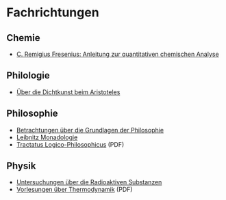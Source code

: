 # Fachrichtungen

## Chemie

* [C. Remigius Fresenius: Anleitung zur quantitativen chemischen Analyse](https://www.gutenberg.org/cache/epub/47843/pg47843-images.html)

## Philologie

* [Über die Dichtkunst beim Aristoteles](http://www.gutenberg.org/files/16880/16880-h/16880-h.htm)


## Philosophie

* [Betrachtungen über die Grundlagen der Philosophie](http://www.gutenberg.org/files/27532/27532-h/27532-h.htm)
* [Leibnitz Monadologie](http://www.gutenberg.org/files/39441/39441-h/39441-h.htm)
* [Tractatus Logico-Philosophicus](http://www.gutenberg.org/files/5740/5740-pdf.pdf?session_id=59a679d6eb04ae342b7d1e172efbe27cf6f576dc) (PDF)


## Physik

* [Untersuchungen über die Radioaktiven Substanzen](http://www.gutenberg.org/files/37945/37945-h/37945-h.htm)
* [Vorlesungen über Thermodynamik](http://www.gutenberg.org/files/31564/31564-pdf.pdf?session_id=59a679d6eb04ae342b7d1e172efbe27cf6f576dc) (PDF)

